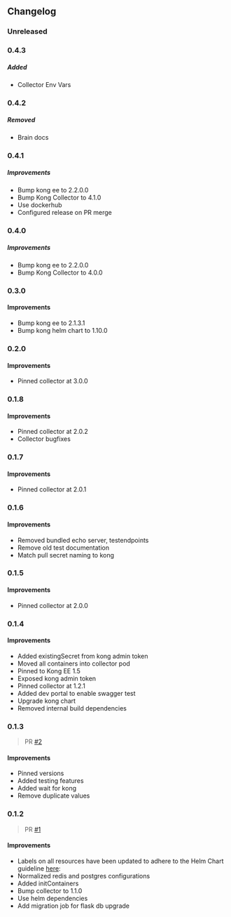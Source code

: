 ## Changelog

### Unreleased
### 0.4.3
##### Added
- Collector Env Vars

### 0.4.2
##### Removed
- Brain docs

### 0.4.1
##### Improvements
- Bump kong ee to 2.2.0.0
- Bump Kong Collector to 4.1.0
- Use dockerhub
- Configured release on PR merge


### 0.4.0
##### Improvements
- Bump kong ee to 2.2.0.0
- Bump Kong Collector to 4.0.0

### 0.3.0

#### Improvements

- Bump kong ee to 2.1.3.1
- Bump kong helm chart to 1.10.0

### 0.2.0

#### Improvements

- Pinned collector at 3.0.0

### 0.1.8

#### Improvements

- Pinned collector at 2.0.2
- Collector bugfixes

### 0.1.7

#### Improvements

- Pinned collector at 2.0.1

### 0.1.6

#### Improvements

- Removed bundled echo server, testendpoints
- Remove old test documentation
- Match pull secret naming to kong

### 0.1.5

#### Improvements

- Pinned collector at 2.0.0

### 0.1.4

#### Improvements

- Added existingSecret from kong admin token
- Moved all containers into collector pod
- Pinned to Kong EE 1.5
- Exposed kong admin token
- Pinned collector at 1.2.1
- Added dev portal to enable swagger test
- Upgrade kong chart
- Removed internal build dependencies

### 0.1.3

> PR [#2](https://github.com/Kong/kong-collector-helm/pull/2)

#### Improvements

- Pinned versions
- Added testing features
- Added wait for kong
- Remove duplicate values

### 0.1.2

> PR [#1](https://github.com/Kong/kong-collector-helm/pull/1)

#### Improvements

- Labels on all resources have been updated to adhere to the Helm Chart
  guideline
  [here](https://v2.helm.sh/docs/developing_charts/#syncing-your-chart-repository):
- Normalized redis and postgres configurations
- Added initContainers
- Bump collector to 1.1.0
- Use helm dependencies
- Add migration job for flask db upgrade
